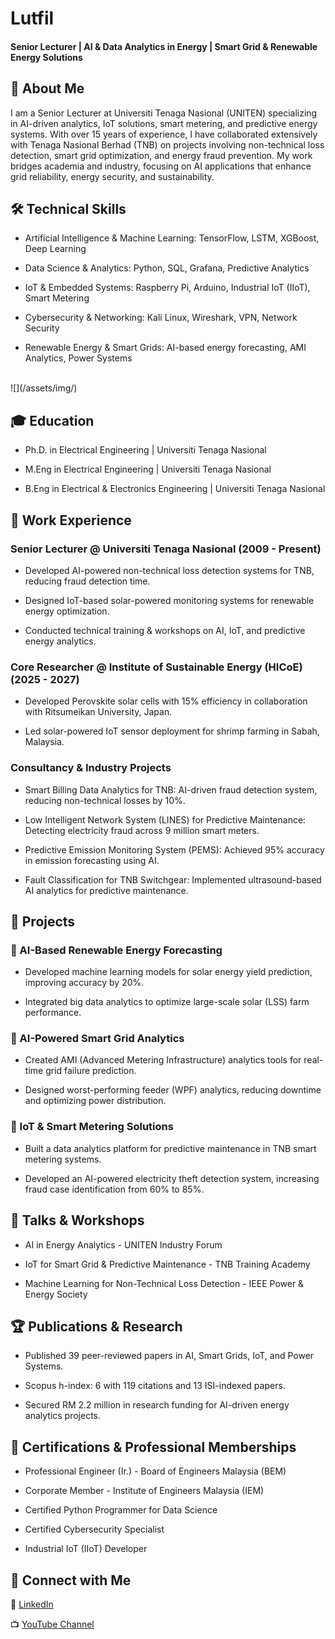 # Lutfil
 

#### Senior Lecturer | AI & Data Analytics in Energy | Smart Grid & Renewable Energy Solutions  

 

## 🚀 About Me  

I am a Senior Lecturer at Universiti Tenaga Nasional (UNITEN) specializing in AI-driven analytics, IoT solutions, smart metering, and predictive energy systems. With over 15 years of experience, I have collaborated extensively with Tenaga Nasional Berhad (TNB) on projects involving non-technical loss detection, smart grid optimization, and energy fraud prevention. My work bridges academia and industry, focusing on AI applications that enhance grid reliability, energy security, and sustainability.

 

## 🛠 Technical Skills  

- Artificial Intelligence & Machine Learning: TensorFlow, LSTM, XGBoost, Deep Learning  

- Data Science & Analytics: Python, SQL, Grafana, Predictive Analytics  

- IoT & Embedded Systems: Raspberry Pi, Arduino, Industrial IoT (IIoT), Smart Metering  

- Cybersecurity & Networking: Kali Linux, Wireshark, VPN, Network Security  

- Renewable Energy & Smart Grids: AI-based energy forecasting, AMI Analytics, Power Systems

<br>
![](/assets/img/)

 

## 🎓 Education  

- Ph.D. in Electrical Engineering | Universiti Tenaga Nasional  

- M.Eng in Electrical Engineering | Universiti Tenaga Nasional  

- B.Eng in Electrical & Electronics Engineering | Universiti Tenaga Nasional  

 

## 💼 Work Experience  

### Senior Lecturer @ Universiti Tenaga Nasional (2009 - Present)  

- Developed AI-powered non-technical loss detection systems for TNB, reducing fraud detection time.  

- Designed IoT-based solar-powered monitoring systems for renewable energy optimization.  

- Conducted technical training & workshops on AI, IoT, and predictive energy analytics.  

 

### Core Researcher @ Institute of Sustainable Energy (HICoE) (2025 - 2027)  

- Developed Perovskite solar cells with 15% efficiency in collaboration with Ritsumeikan University, Japan.  

- Led solar-powered IoT sensor deployment for shrimp farming in Sabah, Malaysia.  

 

### Consultancy & Industry Projects  

- Smart Billing Data Analytics for TNB: AI-driven fraud detection system, reducing non-technical losses by 10%.  

- Low Intelligent Network System (LINES) for Predictive Maintenance: Detecting electricity fraud across 9 million smart meters.  

- Predictive Emission Monitoring System (PEMS): Achieved 95% accuracy in emission forecasting using AI.  

- Fault Classification for TNB Switchgear: Implemented ultrasound-based AI analytics for predictive maintenance.  

 

## 📂 Projects  

### 🔹 AI-Based Renewable Energy Forecasting  

- Developed machine learning models for solar energy yield prediction, improving accuracy by 20%.  

- Integrated big data analytics to optimize large-scale solar (LSS) farm performance.  

 

### 🔹 AI-Powered Smart Grid Analytics  

- Created AMI (Advanced Metering Infrastructure) analytics tools for real-time grid failure prediction.  

- Designed worst-performing feeder (WPF) analytics, reducing downtime and optimizing power distribution.  

 

### 🔹 IoT & Smart Metering Solutions  

- Built a data analytics platform for predictive maintenance in TNB smart metering systems.  

- Developed an AI-powered electricity theft detection system, increasing fraud case identification from 60% to 85%.  

 

## 🎤 Talks & Workshops  

- AI in Energy Analytics - UNITEN Industry Forum  

- IoT for Smart Grid & Predictive Maintenance - TNB Training Academy  

- Machine Learning for Non-Technical Loss Detection - IEEE Power & Energy Society  

 

## 🏆 Publications & Research  

- Published 39 peer-reviewed papers in AI, Smart Grids, IoT, and Power Systems.  

- Scopus h-index: 6 with 119 citations and 13 ISI-indexed papers.  

- Secured RM 2.2 million in research funding for AI-driven energy analytics projects.  

 

## 🏅 Certifications & Professional Memberships
- Professional Engineer (Ir.) - Board of Engineers Malaysia (BEM)  

- Corporate Member - Institute of Engineers Malaysia (IEM)  

- Certified Python Programmer for Data Science  

- Certified Cybersecurity Specialist  

- Industrial IoT (IIoT) Developer  

 

## 📢 Connect with Me  

🔗 [LinkedIn](https://www.linkedin.com/in/prajindra/)  

📺 [YouTube Channel](https://www.youtube.com/@prajindrasankar5879)
